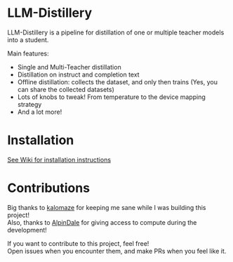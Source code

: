 # LLM-Distillery

LLM-Distillery is a pipeline for distillation of one or multiple teacher models into a student.

Main features:
* Single and Multi-Teacher distillation
* Distillation on instruct and completion text
* Offline distillation: collects the dataset, and only then trains (Yes, you can share the collected datasets)
* Lots of knobs to tweak! From temperature to the device mapping strategy
* And a lot more!
  
# Installation
[See Wiki for installation instructions](https://github.com/golololologol/LLM-Distillery/wiki)

# Contributions
Big thanks to [kalomaze](https://github.com/kalomaze) for keeping me sane while I was building this project!\
Also, thanks to [AlpinDale](https://github.com/AlpinDale) for giving access to compute during the development!
 
If you want to contribute to this project, feel free!\
Open issues when you encounter them, and make PRs when you feel like it.
